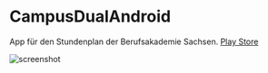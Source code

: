 # CampusDualAndroid
App für den Stundenplan der Berufsakademie Sachsen.
[Play Store](https://play.google.com/store/apps/details?id=xyz.mattishub.campusDual)

![screenshot](https://lh3.googleusercontent.com/jgJjm6nHYDduzkIEC3kCfQ7kmIgKYRC9omEyY1OBdl9eFlmkVRoWQKG_GjNwKgG65w=w720-h310-rw)

